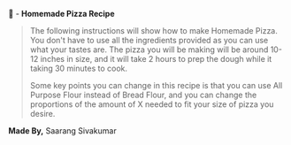 🍕 - **__Homemade Pizza Recipe__**

> The following instructions will show how to make Homemade Pizza. You don't have to use all the ingredients provided as you can use what your tastes are. The pizza you will be making will be around 10-12 inches in size, and it will take 2 hours to prep the dough while it taking 30 minutes to cook.
>
> Some key points you can change in this recipe is that you can use All Purpose Flour instead of Bread Flour, and you can change the proportions of the amount of X needed to fit your size of pizza you desire.

**Made By,** Saarang Sivakumar
